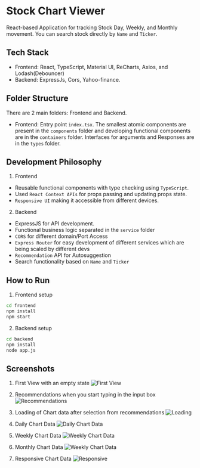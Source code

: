 # Stock Chart Viewer

React-based Application for tracking Stock Day, Weekly, and Monthly movement. You can search stock directly by `Name` and `Ticker`.

## Tech Stack

-   Frontend: React, TypeScript, Material UI, ReCharts, Axios, and Lodash(Debouncer)
-   Backend: ExpressJs, Cors, Yahoo-finance.

## Folder Structure

There are 2 main folders: Frontend and Backend.

-   Frontend: Entry point `index.tsx`. The smallest atomic components are present in the `components` folder and developing functional components are in the `containers` folder. Interfaces for arguments and Responses are in the `types` folder.

## Development Philosophy

1. Frontend

-   Reusable functional components with type checking using `TypeScript`.
-   Used `React Context APIs` for props passing and updating props state.
-   `Responsive UI` making it accessible from different devices.

2. Backend

-   ExpressJS for API development.
-   Functional business logic separated in the `service` folder
-   `CORS` for different domain/Port Access
-   `Express Router` for easy development of different services which are being scaled by different devs
-   `Recommendation` API for Autosuggestion
-   Search functionality based on `Name` and `Ticker`

## How to Run

1. Frontend setup

```bash
cd frontend
npm install
npm start
```

2. Backend setup

```bash
cd backend
npm install
node app.js
```

## Screenshots

1. First View with an empty state
   ![First View](./screenshots/initial.png)

2. Recommendations when you start typing in the input box
   ![Recommendations](./screenshots/recommendations.png)

3. Loading of Chart data after selection from recommendations
   ![Loading](./screenshots/loading_state.png)

4. Daily Chart Data
   ![Daily Chart Data](./screenshots/daily_chart.png)

5. Weekly Chart Data
   ![Weekly Chart Data](./screenshots/weekly_chart.png)

6. Monthly Chart Data
   ![Weekly Chart Data](./screenshots/weekly_chart.png)

7. Responsive Chart Data
   ![Responsive](./screenshots/Responsive.png)
